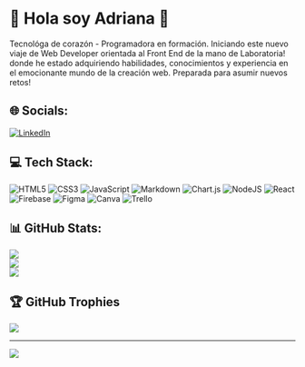 # 💫 Hola soy Adriana 👋

Tecnológa de corazón - Programadora en formación. 
Iniciando este nuevo viaje de Web Developer orientada al Front End de la mano de Laboratoria! donde he estado adquiriendo habilidades, conocimientos y experiencia en el emocionante mundo de la creación web.
Preparada para asumir nuevos retos!

## 🌐 Socials:
[![LinkedIn](https://img.shields.io/badge/LinkedIn-%230077B5.svg?logo=linkedin&logoColor=white)](https://linkedin.com/in/https://www.linkedin.com/in/adriana-salazar-moreno) 

## 💻 Tech Stack:
![HTML5](https://img.shields.io/badge/html5-%23E34F26.svg?style=for-the-badge&logo=html5&logoColor=white) ![CSS3](https://img.shields.io/badge/css3-%231572B6.svg?style=for-the-badge&logo=css3&logoColor=white) ![JavaScript](https://img.shields.io/badge/javascript-%23323330.svg?style=for-the-badge&logo=javascript&logoColor=%23F7DF1E) ![Markdown](https://img.shields.io/badge/markdown-%23000000.svg?style=for-the-badge&logo=markdown&logoColor=white) ![Chart.js](https://img.shields.io/badge/chart.js-F5788D.svg?style=for-the-badge&logo=chart.js&logoColor=white) ![NodeJS](https://img.shields.io/badge/node.js-6DA55F?style=for-the-badge&logo=node.js&logoColor=white) ![React](https://img.shields.io/badge/react-%2320232a.svg?style=for-the-badge&logo=react&logoColor=%2361DAFB) ![Firebase](https://img.shields.io/badge/Firebase-039BE5?style=for-the-badge&logo=Firebase&logoColor=white) ![Figma](https://img.shields.io/badge/figma-%23F24E1E.svg?style=for-the-badge&logo=figma&logoColor=white) ![Canva](https://img.shields.io/badge/Canva-%2300C4CC.svg?style=for-the-badge&logo=Canva&logoColor=white) ![Trello](https://img.shields.io/badge/Trello-%23026AA7.svg?style=for-the-badge&logo=Trello&logoColor=white)
## 📊 GitHub Stats:
![](https://github-readme-stats.vercel.app/api?username=Adriana-Salazar&theme=radical&hide_border=false&include_all_commits=false&count_private=false)<br/>
![](https://github-readme-streak-stats.herokuapp.com/?user=Adriana-Salazar&theme=radical&hide_border=false)<br/>
![](https://github-readme-stats.vercel.app/api/top-langs/?username=Adriana-Salazar&theme=radical&hide_border=false&include_all_commits=false&count_private=false&layout=compact)

## 🏆 GitHub Trophies
![](https://github-profile-trophy.vercel.app/?username=Adriana-Salazar&theme=juicyfresh&no-frame=false&no-bg=true&margin-w=4)

---
[![](https://visitcount.itsvg.in/api?id=Adriana-Salazar&icon=0&color=0)](https://visitcount.itsvg.in)

<!-- Proudly created with GPRM ( https://gprm.itsvg.in ) -->
